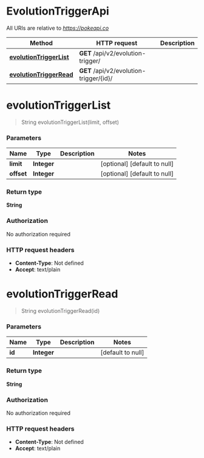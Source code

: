 # EvolutionTriggerApi

All URIs are relative to *https://pokeapi.co*

Method | HTTP request | Description
------------- | ------------- | -------------
[**evolutionTriggerList**](EvolutionTriggerApi.md#evolutionTriggerList) | **GET** /api/v2/evolution-trigger/ | 
[**evolutionTriggerRead**](EvolutionTriggerApi.md#evolutionTriggerRead) | **GET** /api/v2/evolution-trigger/{id}/ | 


<a name="evolutionTriggerList"></a>
# **evolutionTriggerList**
> String evolutionTriggerList(limit, offset)



### Parameters

Name | Type | Description  | Notes
------------- | ------------- | ------------- | -------------
 **limit** | **Integer**|  | [optional] [default to null]
 **offset** | **Integer**|  | [optional] [default to null]

### Return type

**String**

### Authorization

No authorization required

### HTTP request headers

- **Content-Type**: Not defined
- **Accept**: text/plain

<a name="evolutionTriggerRead"></a>
# **evolutionTriggerRead**
> String evolutionTriggerRead(id)



### Parameters

Name | Type | Description  | Notes
------------- | ------------- | ------------- | -------------
 **id** | **Integer**|  | [default to null]

### Return type

**String**

### Authorization

No authorization required

### HTTP request headers

- **Content-Type**: Not defined
- **Accept**: text/plain

